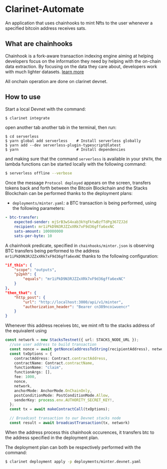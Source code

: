 # Clarinet-Automate
An application that uses chainhooks to mint Nfts to the user whenever a specified bitcoin address receives sats.

## What are chainhooks
Chainhook is a fork-aware transaction indexing engine aiming at helping developers focus on the information they need by helping with the on-chain data extraction. By focusing on the data they care about, developers work with much lighter datasets. <a href="https://docs.hiro.so/chainhooks/overview">learn more</a>

All onchain operation are done on clarinet devnet.

## How to use

Start a local Devnet with the command:

```bash
$ clarinet integrate

```
open another tab another tab in the terminal, then run:

```
$ cd serverless
$ yarn global add serverless    # Install serverless globally
$ yarn add --dev serverless-plugin-typescript@latest
$ yarn                          # Install dependencies

```

and making sure that the command `serverless` is available in your `$PATH`, the lambda functions can be started locally with the following command:

```bash
$ serverless offline --verbose

```

Once the message `Protocol deployed` appears on the screen, transfers tokens back and forth between the Bitcoin Blockchain and the Stacks Blockchain can be performed
thanks to the deployment plans:

- `deployments/minter.yaml`: a BTC transaction is being performed, using the following parameters:
```yaml
- btc-transfer:
    expected-sender: mjSrB3wS4xab3kYqFktwBzfTdPg367ZJ2d
    recipient: mr1iPkD9N3RJZZxXRk7xF9d36gffa6exNC
    sats-amount: 100000000
    sats-per-byte: 10

```
A chainhook predicate, specified in `chainhooks/minter.json` is observing BTC transfers being performed to the address `mr1iPkD9N3RJZZxXRk7xF9d36gffa6exNC` thanks to the following configuration:

```json
"if_this": {
    "scope": "outputs",
    "p2pkh": {
        "equals": "mr1iPkD9N3RJZZxXRk7xF9d36gffa6exNC"
    }
},
"then_that": {
    "http_post": {
        "url": "http://localhost:3000/api/v1/minter",
        "authorization_header": "Bearer cn389ncoiwuencr"
    }
}
```
Whenever this address receives btc, we mint nft to the stacks address of the equivalent using 

```ts
const network = new StacksTestnet({ url: STACKS_NODE_URL });
  //use user address to build transaction
  const nonce = await getNonce(addressToString(recipientAddress), network);
  const txOptions = {
    contractAddress: Contract.contractAddress,
    contractName: Contract.contractName,
    functionName: "claim",
    functionArgs: [],
    fee: 1000,
    nonce,
    network,
    anchorMode: AnchorMode.OnChainOnly,
    postConditionMode: PostConditionMode.Allow,
    senderKey: process.env.AUTHORITY_SECRET_KEY!,
  };
  const tx = await makeContractCall(txOptions);

  // Broadcast transaction to our Devnet stacks node
  const result = await broadcastTransaction(tx, network)

```
When the address process this chainhook occurences, it transfers btc to the address specified in the deployment plan.

The deployment plan can both be respectively performed with the command:

```bash
$ clarinet deployment apply -p deployments/minter.devnet.yaml
```
